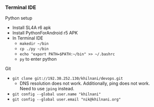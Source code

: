

### Terminal IDE

Python setup


- Install SL4A r6 apk
- Install PythonForAndroid r5 APK
- In Terminal IDE
  - `makedir ~/bin`
  - `cp ./py ~/bin`
  - `echo "export PATH=$PATH:~/bin" >> ~/.bashrc`
  - `py` to enter python
  
Git

- `git clone git://192.30.252.130/khilnani/devops.git`
  - DNS resolution does not work. Additionally, ping does not work. Need to use `jping` instead.
- `git config --global user.name "khilnani"`
- `git config --global user.email "nik@khilnani.org"`